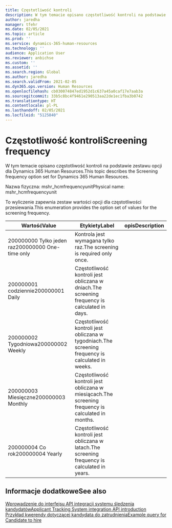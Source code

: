 ```yaml
---
title: Częstotliwość kontroli
description: W tym temacie opisano częstotliwość kontroli na podstawie zestawu opcji dla Dynamics 365 Human Resources.
author: jaredha
manager: tfehr
ms.date: 02/05/2021
ms.topic: article
ms.prod: ''
ms.service: dynamics-365-human-resources
ms.technology: ''
audience: Application User
ms.reviewer: anbichse
ms.custom: ''
ms.assetid: ''
ms.search.region: Global
ms.author: jaredha
ms.search.validFrom: 2021-02-05
ms.dyn365.ops.version: Human Resources
ms.openlocfilehash: cb030074847ed1952d1c637a45a0caf17e7aab3a
ms.sourcegitcommit: 33b5c8bc4f9461e290513aa22de1ec1fba3b0742
ms.translationtype: HT
ms.contentlocale: pl-PL
ms.lasthandoff: 02/05/2021
ms.locfileid: "5125840"
---
```

# <a name="screening-frequency"></a><span data-ttu-id="df5b9-103">Częstotliwość kontroli</span><span class="sxs-lookup"><span data-stu-id="df5b9-103">Screening frequency</span></span>

<span data-ttu-id="df5b9-104">W tym temacie opisano częstotliwość kontroli na podstawie zestawu opcji dla Dynamics 365 Human Resources.</span><span class="sxs-lookup"><span data-stu-id="df5b9-104">This topic describes the Screening frequency option set for Dynamics 365 Human Resources.</span></span>

<span data-ttu-id="df5b9-105">Nazwa fizyczna: mshr_hcmfrequencyunit</span><span class="sxs-lookup"><span data-stu-id="df5b9-105">Physical name: mshr_hcmfrequencyunit</span></span>

<span data-ttu-id="df5b9-106">To wyliczenie zapewnia zestaw wartości opcji dla częstotliwości przesiewania.</span><span class="sxs-lookup"><span data-stu-id="df5b9-106">This enumeration provides the option set of values for the screening frequency.</span></span> 

| <span data-ttu-id="df5b9-107">Wartość</span><span class="sxs-lookup"><span data-stu-id="df5b9-107">Value</span></span> | <span data-ttu-id="df5b9-108">Etykiety</span><span class="sxs-lookup"><span data-stu-id="df5b9-108">Label</span></span> | <span data-ttu-id="df5b9-109">opis</span><span class="sxs-lookup"><span data-stu-id="df5b9-109">Description</span></span> |
| --- | --- | --- |
| <span data-ttu-id="df5b9-110">200000000 Tylko jeden raz</span><span class="sxs-lookup"><span data-stu-id="df5b9-110">200000000 One-time only</span></span> | <span data-ttu-id="df5b9-111">Kontrola jest wymagana tylko raz.</span><span class="sxs-lookup"><span data-stu-id="df5b9-111">The screening is required only once.</span></span> |
| <span data-ttu-id="df5b9-112">200000001 codziennie</span><span class="sxs-lookup"><span data-stu-id="df5b9-112">200000001 Daily</span></span> | <span data-ttu-id="df5b9-113">Częstotliwość kontroli jest obliczana w dniach.</span><span class="sxs-lookup"><span data-stu-id="df5b9-113">The screening frequency is calculated in days.</span></span> |
| <span data-ttu-id="df5b9-114">200000002 Tygodniowa</span><span class="sxs-lookup"><span data-stu-id="df5b9-114">200000002 Weekly</span></span> | <span data-ttu-id="df5b9-115">Częstotliwość kontroli jest obliczana w tygodniach.</span><span class="sxs-lookup"><span data-stu-id="df5b9-115">The screening frequency is calculated in weeks.</span></span> |
| <span data-ttu-id="df5b9-116">200000003 Miesięczne</span><span class="sxs-lookup"><span data-stu-id="df5b9-116">200000003 Monthly</span></span> | <span data-ttu-id="df5b9-117">Częstotliwość kontroli jest obliczana w miesiącach.</span><span class="sxs-lookup"><span data-stu-id="df5b9-117">The screening frequency is calculated in months.</span></span> |
| <span data-ttu-id="df5b9-118">200000004 Co rok</span><span class="sxs-lookup"><span data-stu-id="df5b9-118">200000004 Yearly</span></span> | <span data-ttu-id="df5b9-119">Częstotliwość kontroli jest obliczana w latach.</span><span class="sxs-lookup"><span data-stu-id="df5b9-119">The screening frequency is calculated in years.</span></span> |

## <a name="see-also"></a><span data-ttu-id="df5b9-120">Informacje dodatkowe</span><span class="sxs-lookup"><span data-stu-id="df5b9-120">See also</span></span>

[<span data-ttu-id="df5b9-121">Wprowadzenie do interfejsu API integracji systemu śledzenia kandydatów</span><span class="sxs-lookup"><span data-stu-id="df5b9-121">Applicant Tracking System integration API introduction</span></span>](hr-admin-integration-ats-api-introduction.md)<br>
[<span data-ttu-id="df5b9-122">Przykład kwerendy dotyczącej kandydata do zatrudnienia</span><span class="sxs-lookup"><span data-stu-id="df5b9-122">Example query for Candidate to hire</span></span>](hr-admin-integration-ats-api-candidate-to-hire-example-query.md)

